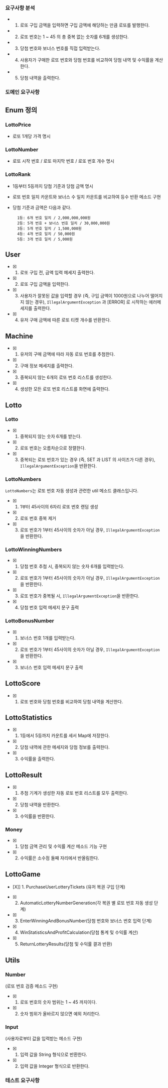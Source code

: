 ### 요구사항 분석
- 1. 로또 구입 금액을 입력하면 구입 금액에 해당하는 만큼 로또를 발행한다.
- 2. 로또 번호는 1 ~ 45 의 총 중복 없는 숫자를 6개를 생성한다.
- 3. 당첨 번호와 보너스 번호를 직접 입력받는다.
- 4. 사용자가 구매한 로또 번호와 당첨 번호를 비교하여 당첨 내역 및 수익률을 계산한다.
- 5. 당첨 내역을 출력한다.



### 도메인 요구사항
## Enum 정의
### LottoPrice
- 로또 1개당 가격 명시

### LottoNumber
- 로또 시작 번호 / 로또 마지막 번호 / 로또 번호 개수 명시

### LottoRank
- 1등부터 5등까지 당첨 기준과 당첨 금액 명시
- 로또 번호 일치 카운트와 보너스 수 일치 카운트를 비교하여 등수 반환 메소드 구현

- 당첨 기준과 금액은 다음과 같다.

  ```SHELL
    1등: 6개 번호 일치 / 2,000,000,000원
    2등: 5개 번호 + 보너스 번호 일치 / 30,000,000원
    3등: 5개 번호 일치 / 1,500,000원
    4등: 4개 번호 일치 / 50,000원
    5등: 3개 번호 일치 / 5,000원
  ```
  
## User
- [X] 1. 로또 구입 전, 금액 입력 메세지 출력한다.
- [X] 2. 로또 구입 금액을 입력한다.
- [X] 3. 사용자가 잘못된 값을 입력할 경우 (즉, 구입 금액이 1000원으로 나누어 떨어지지 않는 경우),
  `IllegalArgumentException` 과 [ERROR] 로 시작하는 에러메세지를 출력한다.
- [X] 4. 유저 구매 금액에 따른 로또 티켓 개수를 반환한다.
  
## Machine
- [X] 1. 유저의 구매 금액에 따라 자동 로또 번호를 추첨한다.
- [X] 2. 구매 정보 메세지를 출력한다.
- [X] 3. 중복되지 않는 6개의 로또 번호 리스트를 생성한다.
- [X] 4. 생성한 모든 로또 번호 리스트를 화면에 출력한다.
  
## Lotto
### Lotto
- [X] 1. 중복되지 않는 숫자 6개를 받는다.
- [X] 2. 로또 번호는 오름차순으로 정렬한다.
- [X] 3. 중복되는 로또 번호가 있는 경우 (즉, SET 과 LIST 의 사이즈가 다른 경우),
  `IllegalArgumentException`을 반환한다.

### LottoNumbers
`LottoNumbers`는 로또 번호 자동 생성과 관련한 util 메소드 클래스입니다.
- [X] 1. 1부터 45사이의 6자리 로또 번호 랜덤 생성
- [X] 2. 로또 번호 중복 제거
- [X] 3. 로또 번호가 1부터 45사이의 숫자가 아닐 경우, `IllegalArgumentException`을 반환한다.
  
### LottoWinningNumbers
- [X] 1. 당첨 번호 추첨 시, 중복되지 않는 숫자 6개를 입력받는다.
- [X] 2. 로또 번호가 1부터 45사이의 숫자가 아닐 경우, `IllegalArgumentException`을 반환한다.
- [X] 3. 로또 번호가 중복될 시, `IllegalArgumentException`을 반환한다.
- [X] 4. 당첨 번호 입력 메세지 문구 출력

### LottoBonusNumber
- [X] 1. 보너스 번호 1개를 입력받는다.
- [X] 2. 로또 번호가 1부터 45사이의 숫자가 아닐 경우, `IllegalArgumentException`을 반환한다.
- [X] 3. 보너스 번호 입력 메세지 문구 출력

## LottoScore
- [X] 1. 로또 번호와 당첨 번호를 비교하여 당첨 내역을 계산한다.
  

## LottoStatistics
- [X] 1. 1등에서 5등까지 카운트를 세서 Map에 저장한다.
- [X] 2. 당첨 내역에 관한 메세지와 당첨 정보를 출력한다.
- [X] 3. 수익률을 출력한다.


## LottoResult
- [X] 1. 추첨 기계가 생성한 자동 로또 번호 리스트를 모두 출력한다.
- [X] 2. 당첨 내역을 반환한다.
- [X] 3. 수익률을 반환한다.
  
### Money
- [X] 1. 당첨 금액 관리 및 수익률 계산 메소드 기능 구현 
- [X] 2. 수익률은 소수점 둘째 자리에서 반올림한다.
  
## LottoGame
- [X]] 1. PurchaseUserLotteryTickets (유저 복권 구입 단계)
- [X] 2. AutomaticLotteryNumberGeneration(각 복권 별 로또 번호 자동 생성 단계)
- [X] 3. EnterWinningAndBonusNumber(당첨 번호와 보너스 번호 입력 단계)
- [X] 4. WinStatisticsAndProfitCalculation(당첨 통계 및 수익률 계산)
- [X] 5. ReturnLotteryResults(당첨 및 수익률 결과 반환)

## Utils
### Number 
(로또 번호 검증 메소드 구현)
- [X] 1. 로또 번호의 숫자 범위는 1 ~ 45 까지이다.
- [X] 2. 숫자 범위가 올바르지 않으면 예외 처리한다.

### Input 
(사용자로부터 값을 입력받는 메소드 구현)
- [X] 1. 입력 값을 String 형식으로 반환한다.
- [X] 2. 입력 값을 Integer 형식으로 반환한다.
  
### 테스트 요구사항